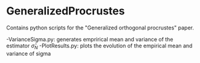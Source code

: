 # GeneralizedProcrustes

Contains python scripts for the "Generalized orthogonal procrustes" paper.

-VarianceSigma.py: generates emprirical mean and variance of the estimator $\hat{\sigma}_{N}$
-PlotResults.py: plots the evolution of the empirical mean and variance of sigma


